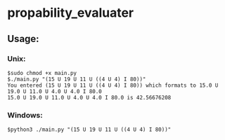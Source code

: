 # propability_evaluater

## Usage:
### Unix:
```
$sudo chmod +x main.py
$./main.py "(15 U 19 U 11 U ((4 U 4) I 80))"
You entered (15 U 19 U 11 U ((4 U 4) I 80)) which formats to 15.0 U 19.0 U 11.0 U 4.0 U 4.0 I 80.0
15.0 U 19.0 U 11.0 U 4.0 U 4.0 I 80.0 is 42.56676208
```
### Windows:
```
$python3 ./main.py "(15 U 19 U 11 U ((4 U 4) I 80))"
```
